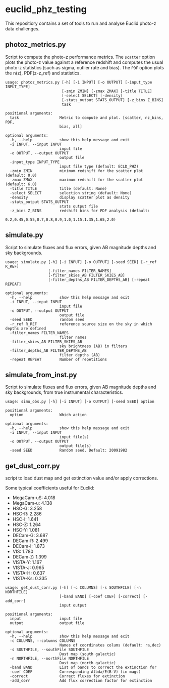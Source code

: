 # euclid_phz_testing

This repositiory contains a set of tools to run and analyse Euclid photo-z data challenges.

## photoz_metrics.py

Script to compute the photo-z performance metrics. The `scatter` option plots the photo-z value against a reference redshift and computes the usual photo-z statistics (such as sigma, outlier rate and bias). The `PDF` option plots the n(z), PDF(z-z_ref) and statistics.

```
usage: photoz_metrics.py [-h] [-i INPUT] [-o OUTPUT] [-input_type INPUT_TYPE]
                         [-zmin ZMIN] [-zmax ZMAX] [-title TITLE]
                         [-select SELECT] [-density]
                         [-stats_output STATS_OUTPUT] [-z_bins Z_BINS]
                         task

positional arguments:
  task                  Metric to compute and plot. [scatter, nz_bins, PDF,
                        bias, all]

optional arguments:
  -h, --help            show this help message and exit
  -i INPUT, --input INPUT
                        input file
  -o OUTPUT, --output OUTPUT
                        output file
  -input_type INPUT_TYPE
                        input file type (default: ECLD_PHZ)
  -zmin ZMIN            minimum redshift for the scatter plot (default: 0.0)
  -zmax ZMAX            maximum redshift for the scatter plot (default: 6.0)
  -title TITLE          title (default: None)
  -select SELECT        selection string (default: None)
  -density              display scatter plot as density
  -stats_output STATS_OUTPUT
                        stats output file
  -z_bins Z_BINS        redshift bins for PDF analysis (default:
                        0.2,0.45,0.55,0.7,0.8,0.9,1.0,1.15,1.35,1.65,2.0)
```

## simulate.py

Script to simulate fluxes and flux errors, given AB magnitude
depths and sky backgrounds.

```
usage: simulate.py [-h] [-i INPUT] [-o OUTPUT] [-seed SEED] [-r_ref R_REF]
                   [-filter_names FILTER_NAMES]
                   [-filter_skies_AB FILTER_SKIES_AB]
                   [-filter_depths_AB FILTER_DEPTHS_AB] [-repeat REPEAT]

optional arguments:
  -h, --help            show this help message and exit
  -i INPUT, --input INPUT
                        input file
  -o OUTPUT, --output OUTPUT
                        output file
  -seed SEED            random seed
  -r_ref R_REF          reference source size on the sky in which depths are defined
  -filter_names FILTER_NAMES
                        filter names
  -filter_skies_AB FILTER_SKIES_AB
                        sky brightness (AB) in filters
  -filter_depths_AB FILTER_DEPTHS_AB
                        filter depths (AB)
  -repeat REPEAT        Number of repetitions
  ```

## simulate_from_inst.py

Script to simulate fluxes and flux errors, given AB magnitude
depths and sky backgrounds, from true instrumental
characteristics.


```
usage: simu_obs.py [-h] [-i INPUT] [-o OUTPUT] [-seed SEED] option

positional arguments:
  option                Which action

optional arguments:
  -h, --help            show this help message and exit
  -i INPUT, --input INPUT
                        input file(s)
  -o OUTPUT, --output OUTPUT
                        output file(s)
  -seed SEED            Random seed. Default: 20091982
```

## get_dust_corr.py

script to load dust map and get extinction value and/or apply corrections.

Some typical coefficients useful for Euclid:

* MegaCam-uS: 4.018
* MegaCam-u: 4.138
* HSC-G: 3.258
* HSC-R: 2.286
* HSC-I: 1.641
* HSC-Z: 1.264
* HSC-Y: 1.081
* DECam-G: 3.687
* DECam-R: 2.499
* DECam-I: 1.873
* VIS: 1.780
* DECam-Z: 1.399
* VISTA-Y: 1.167
* VISTA-J: 0.965
* VISTA-H: 0.637
* VISTA-Ks: 0.335


```
usage: get_dust_corr.py [-h] [-c COLUMNS] [-s SOUTHFILE] [-n NORTHFILE]
                        [-band BAND] [-coef COEF] [-correct] [-add_corr]
                        input output

positional arguments:
  input                 input file
  output                output file

optional arguments:
  -h, --help            show this help message and exit
  -c COLUMNS, --columns COLUMNS
                        Names of coordinates colums (default: ra,dec)
  -s SOUTHFILE, --southFile SOUTHFILE
                        Dust map (south galactic)
  -n NORTHFILE, --northFile NORTHFILE
                        Dust map (north galactic)
  -band BAND            List of bands to correct the extinction for
  -coef COEF            Corresponding Albda/E(B-V) (in mags)
  -correct              Correct fluxes for extinction
  -add_corr             Add flux correction factor for extinction
```
